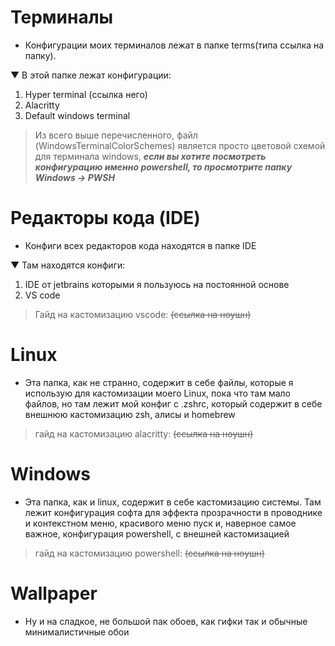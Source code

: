 # Терминалы
* Конфигурации моих терминалов лежат в папке terms(типа ссылка на папку).

▼  В этой папке лежат конфигурации:
   1. Hyper terminal (ссылка него)
   2. Alacritty
   3. Default windows terminal
> Из всего выше перечисленного, файл (WindowsTerminalColorSchemes) является просто цветовой схемой для терминала windows, ***если вы хотите посмотреть конфигурацию именно powershell, то просмотрите папку Windows → PWSH***

# Редакторы кода (IDE)
* Конфиги всех редакторов кода находятся в папке IDE
  
▼  Там находятся конфиги:
  1. IDE от jetbrains которыми я пользуюсь на постоянной основе
  2. VS code
> Гайд на кастомизацию vscode: ~~(ссылка на ноушн)~~

# Linux
* Эта папка, как не странно, содержит в себе файлы, которые я использую для кастомизации моего Linux, пока что там мало файлов, но там лежит мой конфиг с .zshrc, который содержит в себе внешнюю кастомизацию zsh, алисы и homebrew
> гайд на кастомизацию alacritty: ~~(ссылка на ноушн)~~

# Windows
* Эта папка, как и linux, содержит в себе кастомизацию системы. Там лежит конфигурация софта для эффекта прозрачности в проводнике и контекстном меню, красивого меню пуск и, наверное самое важное, конфигурация powershell, с внешней кастомизацией
> гайд на кастомизацию powershell: ~~(ссылка на ноушн)~~

# Wallpaper
* Ну и на сладкое, не большой пак обоев, как гифки так и обычные минималистичные обои
